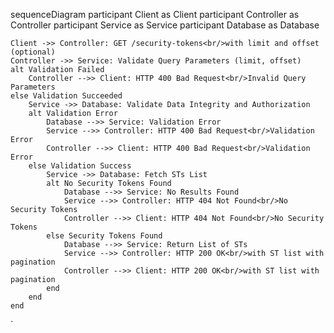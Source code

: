 sequenceDiagram
    participant Client as Client
    participant Controller as Controller
    participant Service as Service
    participant Database as Database

    Client ->> Controller: GET /security-tokens<br/>with limit and offset (optional)
    Controller ->> Service: Validate Query Parameters (limit, offset)
    alt Validation Failed
        Controller -->> Client: HTTP 400 Bad Request<br/>Invalid Query Parameters
    else Validation Succeeded
        Service ->> Database: Validate Data Integrity and Authorization
        alt Validation Error
            Database -->> Service: Validation Error
            Service -->> Controller: HTTP 400 Bad Request<br/>Validation Error
            Controller -->> Client: HTTP 400 Bad Request<br/>Validation Error
        else Validation Success
            Service ->> Database: Fetch STs List
            alt No Security Tokens Found
                Database -->> Service: No Results Found
                Service -->> Controller: HTTP 404 Not Found<br/>No Security Tokens
                Controller -->> Client: HTTP 404 Not Found<br/>No Security Tokens
            else Security Tokens Found
                Database -->> Service: Return List of STs
                Service -->> Controller: HTTP 200 OK<br/>with ST list with pagination
                Controller -->> Client: HTTP 200 OK<br/>with ST list with pagination
            end
        end
    end
`
